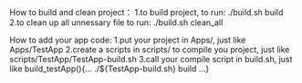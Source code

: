 How to build and clean project：
  1.to build project, to run: ./build.sh build
  2.to clean up all unnessary file to run: ./build.sh clean_all

How to add your app code:
  1.put your project in Apps/, just like Apps/TestApp
  2.create a scripts in scripts/ to compile you project, just like scripts/TestApp/TestApp-build.sh
  3.call your compile script in build.sh, just like build_testApp(){... ./${TestApp-build.sh} build ...}


